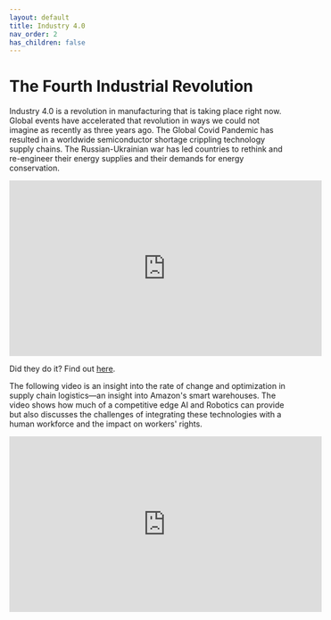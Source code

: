```yaml
---
layout: default
title: Industry 4.0
nav_order: 2
has_children: false
---
```


# The Fourth Industrial Revolution

Industry 4.0 is a revolution in manufacturing that is taking place right now.
Global events have accelerated that revolution in ways we could not imagine as recently as three years ago. The Global Covid Pandemic has resulted in a worldwide semiconductor shortage crippling technology supply chains. The Russian-Ukrainian war has led countries to rethink and re-engineer their energy supplies and their demands for energy conservation.

<iframe width="560" height="315" src="https://www.youtube.com/embed/8_O70MOK-Cg" title="YouTube video player" cc_load_policy="1" cc_lang_pref="en" frameborder="0" allow="accelerometer; autoplay; clipboard-write; encrypted-media; gyroscope; picture-in-picture" allowfullscreen></iframe>

Did they do it? Find out [here](https://youtu.be/hCcbz8B64yk).

The following video is an insight into the rate of change and optimization in supply chain logistics—an insight into Amazon's smart warehouses. The video shows how much of a competitive edge AI and Robotics can provide but also discusses the challenges of integrating these technologies with a human workforce and the impact on workers' rights.

<iframe width="560" height="315" src="https://www.youtube.com/embed/IMPbKVb8y8s" title="YouTube video player" frameborder="0" allow="accelerometer; autoplay; clipboard-write; encrypted-media; gyroscope; picture-in-picture" allowfullscreen></iframe>
